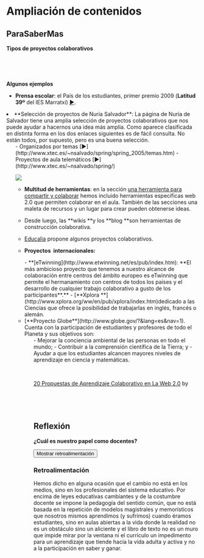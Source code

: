 
# Ampliación de contenidos

## ParaSaberMas

**Tipos de proyectos colaborativos**

 

 

**Algunos ejemplos**

- **Prensa escolar**: el País de los estudiantes, primer premio 2009 (**Latitud 39º** del IES Marratxí) [►](http://es.calameo.com/read/000051550381c240c7397).

<li>**Selección de proyectos de Nuria Salvador**: La página de Nuria de Salvador tiene una amplia selección de proyectos colaborativos que nos puede ayudar a hacernos una idea más amplia. Como aparece clasificada en distinta forma en los dos enlaces siguientes es de fácil consulta. No están todos, por supuesto, pero es una buena selección.
<ul>
- Organizados por temas [►](http://www.xtec.es/~nsalvado/spring/spring_2005/temas.htm)
- Proyectos de aula telemáticos [►](http://www.xtec.es/~nsalvado/spring/)


![](capturadaabrapalabra.jpg)

- **Multitud de herramientas**: en la sección [una herramienta para compartir y colaborar](mailto:) hemos incluido herramientas específicas web 2.0 que permiten colaborar en el aula. También de las secciones una maleta de recursos y un lugar para crear pueden obtenerse ideas.
- Desde luego, las **wikis **y los **blog **son herramientas de construcción colaborativa.
- [Educalia](http://www.educared.net/educalia/esp/index.htm?idapr=44_1603_esp_1__) propone algunos proyectos colaborativos.

- **Proyectos  internacionales:**
<ul>
- **[eTwinning](http://www.etwinning.net/es/pub/index.htm): **El más ambicioso proyecto que tenemos a nuestro alcance de colaboración entre centros del ámbito europeo es eTwinning que permite el hermanamiento con centros de todos los países y el desarrollo de cualquier trabajo colaborativo a gusto de los participantes**.**
- [**Xplora **](http://www.xplora.org/ww/en/pub/xplora/index.htm)dedicado a las Ciencias que ofrece la posibilidad de trabajarlas en inglés, francés o alemán.
<li>[**Proyecto Globe**](http://www.globe.gov/?&amp;lang=es&amp;nav=1). Cuenta con la participación de estudiantes y profesores de todo el Planeta y sus objetivos son:
<ul>
- Mejorar la conciencia ambiental de las personas en todo el mundo;
- Contribuir a la comprensión científica de la Tierra; y
- Ayudar a que los estudiantes alcancen mayores niveles de aprendizaje en ciencia y matemáticas.

 

[20 Propuestas de Aprendizaje Colaborativo en La Web 2.0](http://www.scribd.com/doc/117406937) by

 

 

## Reflexión

**¿Cuál es nuestro papel como docentes?**

<script type="text/javascript">var feedback12_9text = "Mostrar retroalimentación";</script><input class="feedbackbutton" name="toggle-feedback-12_9" onclick="$exe.toggleFeedback(this,true);return false" type="button" value="Mostrar retroalimentación"/>

### Retroalimentación

Hemos dicho en alguna ocasión que el cambio no está en los medios, sino en los profesionales del sistema educativo. Por encima de leyes educativas cambiantes y de la costumbre docente se impone la pedagogía del sentido común, que no está basada en la repetición de modelos magistrales y memorísticos que nosotros mismos aprendimos (y sufrimos) cuando éramos estudiantes, sino en aulas abiertas a la vida donde la realidad no es un obstáculo sino un aliciente y el libro de texto no es un muro que impide mirar por la ventana ni el currículo un impedimento para un aprendizaje que tiende hacia la vida adulta y activa y no a la participación en saber y ganar.

